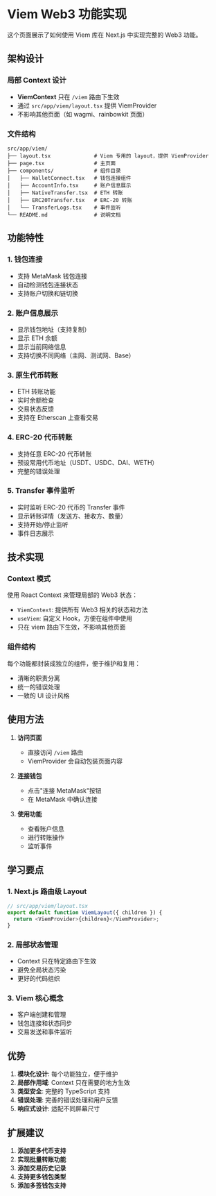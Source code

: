 # Viem Web3 功能实现

这个页面展示了如何使用 Viem 库在 Next.js 中实现完整的 Web3 功能。

## 架构设计

### 局部 Context 设计

- **ViemContext** 只在 `/viem` 路由下生效
- 通过 `src/app/viem/layout.tsx` 提供 ViemProvider
- 不影响其他页面（如 wagmi、rainbowkit 页面）

### 文件结构

```
src/app/viem/
├── layout.tsx              # Viem 专用的 layout，提供 ViemProvider
├── page.tsx                # 主页面
├── components/             # 组件目录
│   ├── WalletConnect.tsx   # 钱包连接组件
│   ├── AccountInfo.tsx     # 账户信息展示
│   ├── NativeTransfer.tsx  # ETH 转账
│   ├── ERC20Transfer.tsx   # ERC-20 转账
│   └── TransferLogs.tsx    # 事件监听
└── README.md               # 说明文档
```

## 功能特性

### 1. 钱包连接

- 支持 MetaMask 钱包连接
- 自动检测钱包连接状态
- 支持账户切换和链切换

### 2. 账户信息展示

- 显示钱包地址（支持复制）
- 显示 ETH 余额
- 显示当前网络信息
- 支持切换不同网络（主网、测试网、Base）

### 3. 原生代币转账

- ETH 转账功能
- 实时余额检查
- 交易状态反馈
- 支持在 Etherscan 上查看交易

### 4. ERC-20 代币转账

- 支持任意 ERC-20 代币转账
- 预设常用代币地址（USDT、USDC、DAI、WETH）
- 完整的错误处理

### 5. Transfer 事件监听

- 实时监听 ERC-20 代币的 Transfer 事件
- 显示转账详情（发送方、接收方、数量）
- 支持开始/停止监听
- 事件日志展示

## 技术实现

### Context 模式

使用 React Context 来管理局部的 Web3 状态：

- `ViemContext`: 提供所有 Web3 相关的状态和方法
- `useViem`: 自定义 Hook，方便在组件中使用
- 只在 viem 路由下生效，不影响其他页面

### 组件结构

每个功能都封装成独立的组件，便于维护和复用：

- 清晰的职责分离
- 统一的错误处理
- 一致的 UI 设计风格

## 使用方法

1. **访问页面**

   - 直接访问 `/viem` 路由
   - ViemProvider 会自动包装页面内容

2. **连接钱包**

   - 点击"连接 MetaMask"按钮
   - 在 MetaMask 中确认连接

3. **使用功能**
   - 查看账户信息
   - 进行转账操作
   - 监听事件

## 学习要点

### 1. Next.js 路由级 Layout

```typescript
// src/app/viem/layout.tsx
export default function ViemLayout({ children }) {
  return <ViemProvider>{children}</ViemProvider>;
}
```

### 2. 局部状态管理

- Context 只在特定路由下生效
- 避免全局状态污染
- 更好的代码组织

### 3. Viem 核心概念

- 客户端创建和管理
- 钱包连接和状态同步
- 交易发送和事件监听

## 优势

1. **模块化设计**: 每个功能独立，便于维护
2. **局部作用域**: Context 只在需要的地方生效
3. **类型安全**: 完整的 TypeScript 支持
4. **错误处理**: 完善的错误处理和用户反馈
5. **响应式设计**: 适配不同屏幕尺寸

## 扩展建议

1. **添加更多代币支持**
2. **实现批量转账功能**
3. **添加交易历史记录**
4. **支持更多钱包类型**
5. **添加多签钱包支持**
